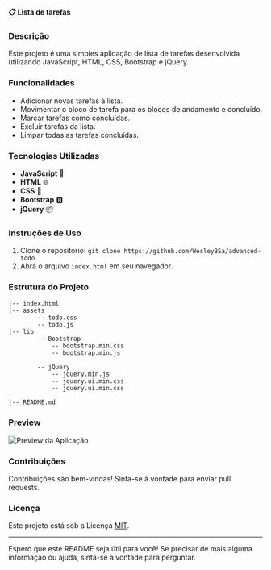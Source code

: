 **📋 Lista de tarefas**

### Descrição
Este projeto é uma simples aplicação de lista de tarefas desenvolvida utilizando JavaScript, HTML, CSS, Bootstrap e jQuery.

### Funcionalidades
- Adicionar novas tarefas à lista.
- Movimentar o bloco de tarefa para os blocos de andamento e concluído.
- Marcar tarefas como concluídas.
- Excluir tarefas da lista.
- Limpar todas as tarefas concluídas.

### Tecnologias Utilizadas
- **JavaScript** 📜
- **HTML** 🌐
- **CSS** 🎨
- **Bootstrap** 🅱️
- **jQuery** 📦

### Instruções de Uso
1. Clone o repositório: `git clone https://github.com/WesleyBSa/advanced-todo`
2. Abra o arquivo `index.html` em seu navegador.

### Estrutura do Projeto
```
|-- index.html
|-- assets
        -- todo.css
        -- todo.js
|-- lib
        -- Bootstrap
            -- bootstrap.min.css
            -- bootstrap.min.js

        -- jQuery
            -- jquery.min.js
            -- jquery.ui.min.css
            -- jquery.ui.min.css

|-- README.md
```

### Preview
![Preview da Aplicação](C:\Users\GrupoLA\Downloads\to-do-list-master\visual.png)

### Contribuições
Contribuições são bem-vindas! Sinta-se à vontade para enviar pull requests.

### Licença
Este projeto está sob a Licença [MIT](caminho/do/arquivo/LICENSE).

---

Espero que este README seja útil para você! Se precisar de mais alguma informação ou ajuda, sinta-se à vontade para perguntar.